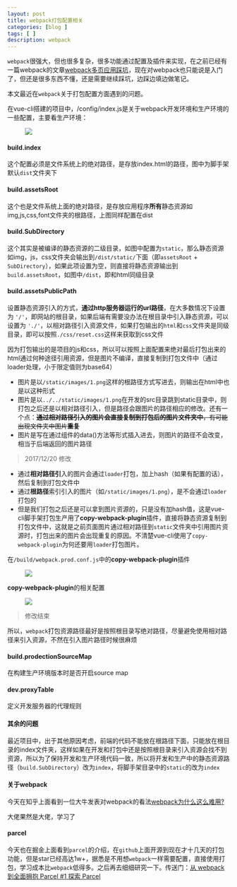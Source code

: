 ```yaml
---
layout: post
title: webpack打包配置相关
categories: [blog ]
tags: [ ]
description: webpack
---
```


`webpack`很强大，但也很多复杂，很多功能通过配置及插件来实现，在之前已经有一篇webpack的文章[webpack多页应用踩坑](http://www.oppovivo.xyz/blog/webpack.html)，现在对webpack也只能说是入门了，但还是很多东西不懂，还是需要继续踩坑，边踩边填边做笔记。

本文最近在`webpack`关于打包配置方面遇到的问题。

在vue-cli搭建的项目中，/config/index.js是关于webpack开发环境和生产环境的一些配置，主要看生产环境：

<figure>
        <img src="https://lo56ve.github.io/img/build.png">
</figure>

#### build.index

这个配置必须是文件系统上的绝对路径，是存放index.html的路径，图中为脚手架默认`dist`文件夹下

#### build.assetsRoot

这个也是文件系统上面的绝对路径，是存放应用程序**所有**静态资源如img,js,css,font文件夹的根路径，上图同样配置在dist

#### build.SubDirectory

这个其实是被编译的静态资源的二级目录，如图中配置为`static`，那么静态资源如img，js，css文件夹会输出到`/dist/static/`下面（即`assetsRoot` + `SubDirectory`），如果此项设置为空，则直接将静态资源输出到`build.assetsRoot`，如图中`/dist`，即和html同级目录

#### build.assetsPublicPath

设置静态资源引入的方式，**通过http服务器运行的url路径**，在大多数情况下设置为 `'/'`，即网站的根目录，如果后端有需要没办法在根目录中引入静态资源，可以设置为 `'./'`，以相对路径引入资源文件，如果打包输出的`html`和`css`文件夹是同级目录，即可以按照`./css/reset.css`这样来获取到css文件

因为打包输出的是项目的js和css，所以可以按照上面配置来绝对最后打包出来的html通过何种途径引用资源，但是图片不编译，直接复制到打包文件中（通过loader处理，小于限定值则为base64）

- 图片是以`/static/images/1.png`这样的根路径方式写进去，则输出在html中也是以这种形式
- 图片是以`../../static/images/1.png`在开发的src目录跳到static目录中，则打包之后还是以相对路径引入，但是路径会跟图片的路径相应的修改。还有一个点：~~**通过相对路径引入的图片会直接复制到打包后的图片文件夹中**，有可能出现文件夹中图片**重复**~~
- 图片是写在通过组件的data()方法等形式插入进去，则图片的路径不会改变，相当于后端返回的图片路径

> 2017/12/20 修改

- 通过**相对路径引**入的图片会通过`loader`打包，加上hash（如果有配置的话），然后复制到打包文件中
- 通过**根路径**索引引入的图片（如`/static/images/1.png`），是不会通过`loader`打包的
- 但是我们打包之后还是可以拿到图片资源的，只是没有加hash值，这是vue-cli脚手架打包生产用了**copy-webpack-plugin**插件，直接将静态资源复制到打包文件中，这就是之前页面图片通过相对路径到`static`文件夹中引用图片资源时，打包出来的图片会出现重复的原因。不清楚vue-cli使用了`copy-webpack-plugin`为何还要用`loader`打包图片。

在`/build/webpack.prod.conf.js`中的**copy-webpack-plugin**插件

<figure>
        <img src="https://lo56ve.github.io/img/copy-webpack-plugin.png">
</figure>

**copy-webpack-plugin**的相关配置

<figure>
        <img src="https://lo56ve.github.io/img/copy-webpack-lplugin-config.png">
</figure>

> 修改结束

所以，`webpack`打包资源路径最好是按照根目录写绝对路径，尽量避免使用相对路径来引入资源，不然在引入图片路径时候很麻烦

#### build.prodectionSourceMap

在构建生产环境版本时是否开启source map

#### dev.proxyTable

定义开发服务器的代理规则

#### 其余的问题

最近项目中，出于其他原因考虑，前端的代码不能放在根路径下面，只能放在根目录的index文件夹，这样如果在开发和打包中还是按照根目录来引入资源会找不到资源，所以为了保持开发和生产环境代码一致，所以将开发和生产中的静态资源路径（`build.SubDirectory`）改为`index`，将脚手架目录中的`static`的改为`index`

#### 关于webpack

今天在知乎上面看到一位大牛发表对webpack的看法[webpack为什么这么难用?](https://zhuanlan.zhihu.com/p/32148338?utm_source=wechat_session&utm_medium=social)

大佬果然是大佬，学习了

#### parcel

今天也在掘金上面看到`parcel`的介绍，在`github`上面开源到现在才十几天的打包功能，但是star已经高达1w+，据悉是不用想`webpack`一样需要配置，直接使用打包，学习成本比`webpack`低得多。之后再去细细研究一下。传送门：[从 webpack 到全面拥抱 Parcel #1 探索 Parcel](https://juejin.im/post/5a38e100f265da4324809297)